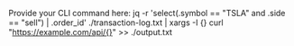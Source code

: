 Provide your CLI command here:
jq -r 'select(.symbol == "TSLA" and .side == "sell") | .order_id' ./transaction-log.txt | xargs -I {} curl "https://example.com/api/{}" >> ./output.txt
